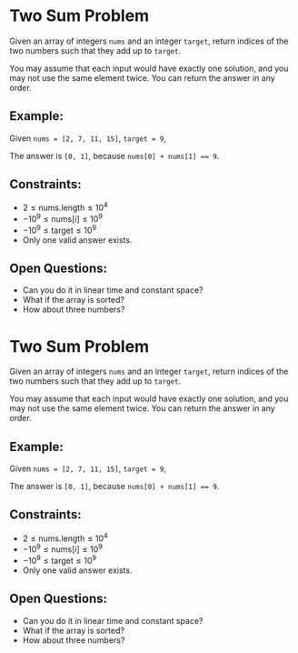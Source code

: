 # Two Sum Problem

Given an array of integers `nums` and an integer `target`, return indices of the two numbers such that they add up to `target`.

You may assume that each input would have exactly one solution, and you may not use the same element twice. You can return the answer in any order.

## Example:

Given `nums = [2, 7, 11, 15]`, `target = 9`,

The answer is `[0, 1]`, because `nums[0] + nums[1] == 9`.

## Constraints:

- $2 \leq \text{nums.length} \leq 10^4$
- $-10^9 \leq \text{nums[i]} \leq 10^9$
- $-10^9 \leq \text{target} \leq 10^9$
- Only one valid answer exists.

## Open Questions:

- Can you do it in linear time and constant space?
- What if the array is sorted?
- How about three numbers?

# Two Sum Problem

Given an array of integers `nums` and an integer `target`, return indices of the two numbers such that they add up to `target`.

You may assume that each input would have exactly one solution, and you may not use the same element twice. You can return the answer in any order.

## Example:

Given `nums = [2, 7, 11, 15]`, `target = 9`,

The answer is `[0, 1]`, because `nums[0] + nums[1] == 9`.

## Constraints:

- $2 \leq \text{nums.length} \leq 10^4$
- $-10^9 \leq \text{nums[i]} \leq 10^9$
- $-10^9 \leq \text{target} \leq 10^9$
- Only one valid answer exists.

## Open Questions:

- Can you do it in linear time and constant space?
- What if the array is sorted?
- How about three numbers?
